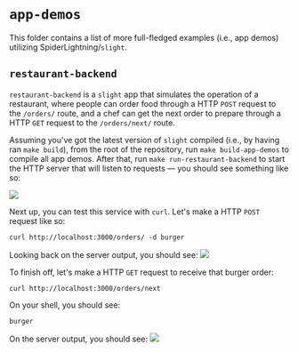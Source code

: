 # `app-demos`

This folder contains a list of more full-fledged examples (i.e., app demos) utilizing SpiderLightning/`slight`.

## `restaurant-backend`

`restaurant-backend` is a `slight` app that simulates the operation of a restaurant, where people can order food through a HTTP `POST` request to the `/orders/` route, and a chef can get the next order to prepare through a HTTP `GET` request to the `/orders/next/` route.

Assuming you've got the latest version of `slight` compiled (i.e., by having ran `make build`), from the root of the repository, run `make build-app-demos` to compile all app demos. After that, run `make run-restaurant-backend` to start the HTTP server that will listen to requests — you should see something like so:

![](https://i.imgur.com/4etNeMm.png)

Next up, you can test this service with `curl`. Let's make a HTTP `POST` request like so:
```shell
curl http://localhost:3000/orders/ -d burger
```

Looking back on the server output, you should see:
![](https://i.imgur.com/rkadRSp.png)

To finish off, let's make a HTTP `GET` request to receive that burger order:
```shell
curl http://localhost:3000/orders/next
```

On your shell, you should see:
```shell
burger
```

On the server output, you should see:
![](https://i.imgur.com/OcZlrsD.png)